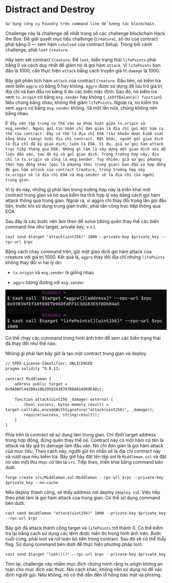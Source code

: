 # Distract and Destroy

```
Sử dụng công cụ Foundry trên command line để tương tác blockchain.
```

Challenge này là challenge dễ nhất trong số các challenge blockchain Hack the Box. Để giải quyết mục tiêu challenge (`Creature`), số dư của contract phải bằng 0 — xem hàm `isSolved` của contract Setup. Trong bối cảnh challenge, phải `loot` `Creature`.

Hãy xem xét contract `Creature`. Để `loot`, biến trạng thái `lifePoints` phải bằng 0 và cách duy nhất để giảm nó là gọi hàm `attack`. Vì `lifePoints` ban đầu là 1000, cần thực hiện `attack` bằng cách truyền giá trị `damage` là 1000.

Bây giờ phân tích hàm `attack` của contract `Creature`. Đầu tiên, nó kiểm tra xem biến `aggro` có bằng 0 hay không. `Aggro` được sử dụng để lưu trữ giá trị địa chỉ và ban đầu nó bằng 0 do các biến mặc định. Sau đó, nó kiểm tra xem `tx.origin` có bằng `msg.sender` hay không (`_isOffBalance() function`). Nếu chúng bằng nhau, không thể giảm `lifePoints`. Ngoài ra, nó kiểm tra xem `aggro` có bằng `msg.sender` không. Và một lần nữa, chúng không nên bằng nhau.

```
Ở đây nên tập trung cụ thể vào sự khác biệt giữa tx.origin và msg.sender. Người gửi tin nhắn chỉ đơn giản là địa chỉ gọi một hàm cụ thể của contract. Đây có thể là địa chỉ EOA (tài khoản được kiểm soát bằng khóa riêng) hoặc địa chỉ contract. Mặt khác, nguồn gốc giao dịch là địa chỉ đã ký giao dịch, luôn là EOA. Ví dụ, giả sử gọi hàm attack trực tiếp thông qua EOA. Những gì làm là xây dựng một giao dịch với dữ liệu đầu vào, sau đó ký và gửi giao dịch. Trong trường hợp này, địa chỉ là tx.origin và cũng là msg.sender. Tuy nhiên, giả sử gọi phương thức hợp đồng khác (gọi là phương thức trung gian) ban đầu và hợp đồng đó gọi hàm attack của contract Creature, trong trường hợp này tx.origin sẽ là địa chỉ EOA và msg.sender sẽ là địa chỉ của người trung gian.
```

Vì lý do này, những gì phải làm trong trường hợp này là triển khai một contract trung gian và bỏ qua kiểm tra tính hợp lý này bằng cách gọi hàm attack thông qua trung gian. Ngoài ra, vì aggro chỉ thay đổi trong lần gọi đầu tiên, trước khi sử dụng trung gian trước, phải tấn công trực tiếp thông qua EOA.

Sau đây là các bước nên làm theo để solve (đừng quên thay thế các biến command line như target, private key, v.v.).

```
cast send $target "attack(uint256)" 1000 --private-key $private_key --rpc-url $rpc
```

Bằng cách chạy command trên, gửi một giao dịch gọi hàm attack của creature với giá trị 1000. Kết quả là, `aggro` thay đổi địa chỉ nhưng `lifePoints` không thay đổi vì hai lý do:

- `tx.origin` và `msg.sender` là giống nhau

- `aggro` tương đương với `msg.sender`

![alt text](image.png)

Có thể chạy các command trong hình ảnh trên để xem các biến trạng thái đã thay đổi như thế nào.

Những gì phải làm bây giờ là tạo một contract trung gian và deploy.

```
// SPDX-License-Identifier: UNLICENSED
pragma solidity ^0.8.13;

contract Middleman {
    address public target = 0x9ADAFC44200a10b29583438397B6A81A969E48cc;

    function attack(uint256 _damage) external {
        (bool success, bytes memory result) = target.call(abi.encodeWithSignature("attack(uint256)", _damage));
        require(success, string(result));
    }
}
```

Phía trên là contract sẽ sử dụng làm trung gian. Chỉ định target address trong hợp đồng, đừng quên thay thế nó. Contract này có một hàm có tên là attack và lấy giá trị damage làm đầu vào. Nó chỉ đơn giản là gọi hàm attack của mục tiêu. Theo cách này, người gửi tin nhắn sẽ là địa chỉ contract này và vượt qua nếu kiểm tra. Bây giờ hãy đặt tên tệp sol là `Middleman.sol` và đặt nó vào một thư mục có tên là `src`. Tiếp theo, triển khai bằng command bên dưới.

```
forge create src/Middleman.sol:Middleman --rpc-url $rpc --private-key $private_key --no-cache
```

Nếu deploy thành công, sẽ thấy address nơi deploy (`deploy to`). Việc tiếp theo phải làm là gọi hàm attack của trung gian. Có thể sử dụng command bên dưới.

```
cast send $middleman "attack(uint256)" 1000 --private-key $private_key --rpc-url $rpc
```

Bây giờ đã attack thành công target và `lifePoints` trở thành 0. Có thể kiểm tra lại bằng cách sử dụng các lệnh được hiển thị trong hình ảnh trên. Bước cuối cùng, phải loot và rút toàn bộ tiền trong contract. Sau đó sẽ có thể thấy flag. Sử dụng command bên dưới để thực hiện phương pháp loot.

```
cast send $target "loot()()" --rpc-url $rpc --private-key $private_key
```

Tóm lại, challenge này nhằm mục đích chứng minh rằng tx.origin không an toàn cho mục đích xác thực. Nói cách khác, không nên sử dụng nó để xác định người gọi. Nếu không, nó có thể dẫn đến lỗ hổng bảo mật và phising.